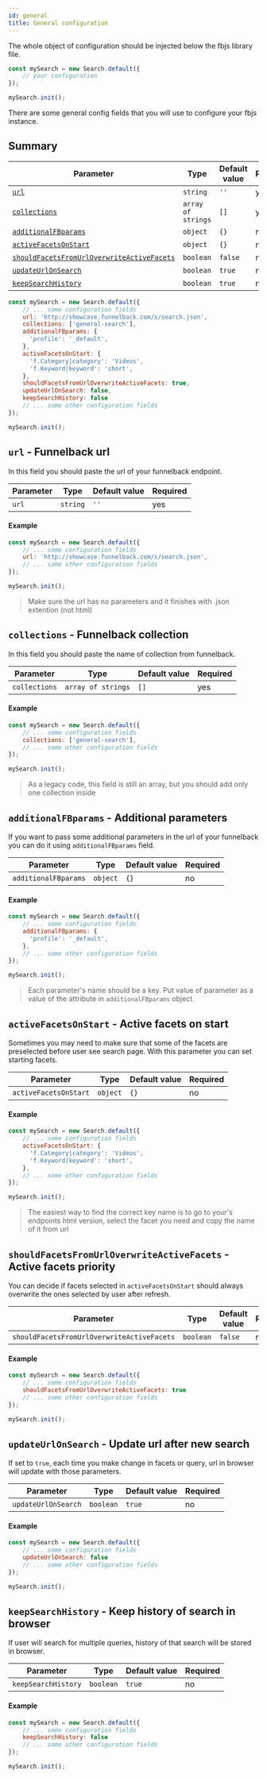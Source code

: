 ```yaml
---
id: general
title: General configuration
---
```


The whole object of configuration should be injected below the fbjs library file.

```js
const mySearch = new Search.default({
    // your configuration
});

mySearch.init();
```

There are some general config fields that you will use to configure your fbjs instance.

## Summary

| Parameter 	  | Type 	     | Default value 	| Required 	|
|-------------	|----------- |--------------	|----------	|
| [`url`](#url-funnelback-url)         | `string` | `''`        	    | yes       |
| [`collections`](#collections-funnelback-collection) | `array of strings` | `[]`   | yes       |
| [`additionalFBparams`](#additionalfbparams-additional-parameters) | `object`   | `{}`          | no        |
| [`activeFacetsOnStart`](#activefacetsonstart-active-facets-on-start) | `object`   | `{}`          | no        |
| [`shouldFacetsFromUrlOverwriteActiveFacets`](#shouldfacetsfromurloverwriteactivefacets-active-facets-priority) | `boolean`   | `false`          | no        |
| [`updateUrlOnSearch`](#updateurlonsearch-update-url-after-new-search) | `boolean`   | `true`          | no        |
| [`keepSearchHistory`](#keepsearchhistory-keep-history-of-search-in-browser) | `boolean`   | `true`          | no        |

```js
const mySearch = new Search.default({
    // ... some configuration fields
    url: 'http://showcase.funnelback.com/s/search.json',
    collections: ['general-search'],
    additionalFBparams: {
      'profile': '_default',
    },
    activeFacetsOnStart: {
      'f.Category|category': 'Videos',
      'f.Keyword|keyword': 'short',
    },
    shouldFacetsFromUrlOverwriteActiveFacets: true,
    updateUrlOnSearch: false,
    keepSearchHistory: false
    // ... some other configuration fields
});

mySearch.init();
```


## `url` - Funnelback url

In this field you should paste the url of your funnelback endpoint.

| Parameter 	  | Type 	     | Default value 	| Required 	|
|-------------	|----------- |--------------	|----------	|
| `url`         | `string` | `''`        	    | yes       |

#### Example

```js
const mySearch = new Search.default({
    // ... some configuration fields
    url: 'http://showcase.funnelback.com/s/search.json',
    // ... some other configuration fields
});

mySearch.init();
```

> Make sure the url has no parameters and it finishes with .json extention (not html)

## `collections` - Funnelback collection

In this field you should paste the name of collection from funnelback.

| Parameter 	  | Type 	     | Default value 	| Required 	|
|-------------	|----------- |--------------	|----------	|
| `collections` | `array of strings` | `[]`   | yes       |

#### Example

```js
const mySearch = new Search.default({
    // ... some configuration fields
    collections: ['general-search'],
    // ... some other configuration fields
});

mySearch.init();
```

> As a legacy code, this field is still an array, but you should add only one collection inside


## `additionalFBparams` - Additional parameters

If you want to pass some additional parameters in the url of your funnelback you can do it using `additionalFBparams` field.

| Parameter 	         | Type 	    | Default value | Required 	|
|--------------------- |----------- |--------------	|----------	|
| `additionalFBparams` | `object`   | `{}`          | no        |

#### Example

```js
const mySearch = new Search.default({
    // ... some configuration fields
    additionalFBparams: {
      'profile': '_default',
    },
    // ... some other configuration fields
});

mySearch.init();
```

> Each parameter's name should be a key. Put value of parameter as a value of the attribute in `additionalFBparams` object.

## `activeFacetsOnStart` - Active facets on start

Sometimes you may need to make sure that some of the facets are preselected before user see search page. With this parameter you can set starting facets.

| Parameter 	          | Type 	     | Default value | Required  |
|---------------------- |----------- |-------------- |---------- |
| `activeFacetsOnStart` | `object`   | `{}`          | no        |

#### Example

```js
const mySearch = new Search.default({
    // ... some configuration fields
    activeFacetsOnStart: {
      'f.Category|category': 'Videos',
      'f.Keyword|keyword': 'short',
    },
    // ... some other configuration fields
});

mySearch.init();
```

> The easiest way to find the correct key name is to go to your's endpoints html version, select the facet you need and copy the name of it from url

## `shouldFacetsFromUrlOverwriteActiveFacets` - Active facets priority

You can decide if facets selected in `activeFacetsOnStart` should always overwrite the ones selected by user after refresh.

| Parameter 	          | Type 	     | Default value | Required  |
|---------------------- |----------- |-------------- |---------- |
| `shouldFacetsFromUrlOverwriteActiveFacets` | `boolean`   | `false`          | no        |

#### Example

```js
const mySearch = new Search.default({
    // ... some configuration fields
    shouldFacetsFromUrlOverwriteActiveFacets: true
    // ... some other configuration fields
});

mySearch.init();
```

## `updateUrlOnSearch` - Update url after new search

If set to `true`, each time you make change in facets or query, url in browser will update with those parameters.

| Parameter 	          | Type 	     | Default value | Required  |
|---------------------- |----------- |-------------- |---------- |
| `updateUrlOnSearch` | `boolean`   | `true`          | no        |

#### Example

```js
const mySearch = new Search.default({
    // ... some configuration fields
    updateUrlOnSearch: false
    // ... some other configuration fields
});

mySearch.init();
```

## `keepSearchHistory` - Keep history of search in browser

If user will search for multiple queries, history of that search will be stored in browser.

| Parameter 	          | Type 	     | Default value | Required  |
|---------------------- |----------- |-------------- |---------- |
| `keepSearchHistory` | `boolean`   | `true`          | no        |

#### Example

```js
const mySearch = new Search.default({
    // ... some configuration fields
    keepSearchHistory: false
    // ... some other configuration fields
});

mySearch.init();
```